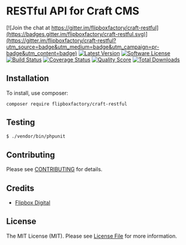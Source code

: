 # RESTful API for Craft CMS
[![Join the chat at https://gitter.im/flipboxfactory/craft-restful](https://badges.gitter.im/flipboxfactory/craft-restful.svg)](https://gitter.im/flipboxfactory/craft-restful?utm_source=badge&utm_medium=badge&utm_campaign=pr-badge&utm_content=badge)
[![Latest Version](https://img.shields.io/github/release/flipboxfactory/craft-restful.svg?style=flat-square)](https://github.com/flipboxfactory/craft-restful/releases)
[![Software License](https://img.shields.io/badge/license-MIT-brightgreen.svg?style=flat-square)](LICENSE.md)
[![Build Status](https://img.shields.io/travis/flipboxfactory/craft-restful/master.svg?style=flat-square)](https://travis-ci.com/flipboxfactory/craft-restful)
[![Coverage Status](https://img.shields.io/scrutinizer/coverage/g/flipboxfactory/craft-restful.svg?style=flat-square)](https://scrutinizer-ci.com/g/flipboxfactory/craft-restful/code-structure)
[![Quality Score](https://img.shields.io/scrutinizer/g/flipboxfactory/craft-restful.svg?style=flat-square)](https://scrutinizer-ci.com/g/flipboxfactory/craft-restful)
[![Total Downloads](https://img.shields.io/packagist/dt/flipboxfactory/craft-restful.svg?style=flat-square)](https://packagist.org/packages/flipboxfactory/craft-restful)

## Installation

To install, use composer:

```
composer require flipboxfactory/craft-restful
```

## Testing

``` bash
$ ./vendor/bin/phpunit
```

## Contributing

Please see [CONTRIBUTING](https://github.com/flipboxfactory/craft-restful/blob/master/CONTRIBUTING.md) for details.


## Credits

- [Flipbox Digital](https://github.com/flipbox)

## License

The MIT License (MIT). Please see [License File](https://github.com/flipboxfactory/craft-restful/blob/master/LICENSE) for more information.
